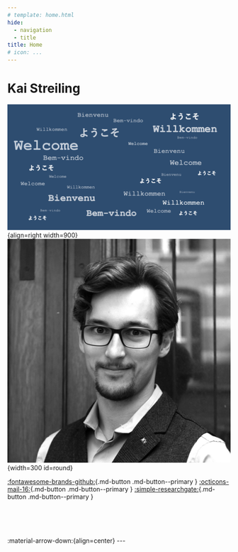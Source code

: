 ```yaml
---
# template: home.html
hide:
  - navigation
  - title
title: Home
# icon: ...
---
```


# Kai Streiling

![Welcome](assets/images/landing_dark.png){align=right width=900}
![Profile](assets/images/profile_sq_sw.jpg){width=300 id=round}

[:fontawesome-brands-github:](https://github.com/uvest/){.md-button .md-button--primary } 
[:octicons-mail-16:](mailto:kai.streiling@tu-darmstadt.de){.md-button .md-button--primary }
[:simple-researchgate:](link){.md-button .md-button--primary }




<br>
<br>
<br>
<br>
:material-arrow-down:{align=center}
---



<style>
  /* img {
    border-radius: 50%;
  } */
  #round {
    border-radius: 50%;
  }
</style>